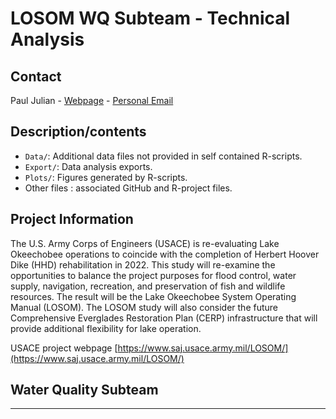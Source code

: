 # LOSOM WQ Subteam - Technical Analysis
 
## Contact
Paul Julian - [Webpage](http://swampthingecology.org) - [Personal Email](mailto:pauljulianphd@gmail.com) 


## Description/contents
 - `Data/`: Additional data files not provided in self contained R-scripts.
 - `Export/`: Data analysis exports.
 - `Plots/`: Figures generated by R-scripts. 
 - Other files : associated GitHub and R-project files.

## Project Information

The U.S. Army Corps of Engineers (USACE) is re-evaluating Lake Okeechobee operations to coincide with the
completion of Herbert Hoover Dike (HHD) rehabilitation in 2022. This study will re-examine the opportunities
to balance the project purposes for flood control, water supply, navigation, recreation, and preservation of fish and
wildlife resources. The result will be the Lake Okeechobee System Operating Manual (LOSOM). The LOSOM study
will also consider the future Comprehensive Everglades Restoration Plan (CERP) infrastructure that will provide
additional flexibility for lake operation. 

USACE project webpage [https://www.saj.usace.army.mil/LOSOM/](https://www.saj.usace.army.mil/LOSOM/)

## Water Quality Subteam 


***

